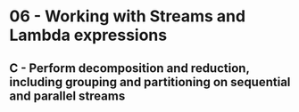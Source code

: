 # 06 - Working with Streams and Lambda expressions
## C - Perform decomposition and reduction, including grouping and partitioning on sequential and parallel streams

### 